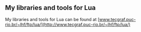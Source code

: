 ## My libraries and tools for Lua

My libraries and tools for Lua can be found at [www.tecgraf.puc-rio.br/~lhf/ftp/lua/](http://www.tecgraf.puc-rio.br/~lhf/ftp/lua/)

